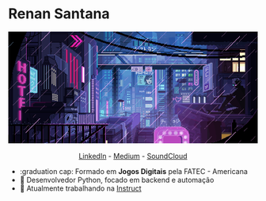 # Renan Santana

![](/img/cyber.gif)

<p align="center">
    <a href="https://www.linkedin.com/in/renan-santana-0189b1133/">LinkedIn</a> -
    <a href="https://medium.com/@renan_santana">Medium</a> -
    <a href="https://soundcloud.com/docmccoy7">SoundCloud</a>
</p>

- :graduation cap: Formado em **Jogos Digitais** pela FATEC - Americana
- :snake: Desenvolvedor Python, focado em backend e automação
- :briefcase: Atualmente trabalhando na [Instruct](https://instruct.com.br/)

